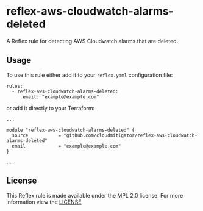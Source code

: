 # reflex-aws-cloudwatch-alarms-deleted

A Reflex rule for detecting AWS Cloudwatch alarms that are deleted.

## Usage
To use this rule either add it to your `reflex.yaml` configuration file:
```
rules:
  - reflex-aws-cloudwatch-alarms-deleted:
      email: "example@example.com"
```

or add it directly to your Terraform:
```
...

module "reflex-aws-cloudwatch-alarms-deleted" {
  source           = "github.com/cloudmitigator/reflex-aws-cloudwatch-alarms-deleted"
  email            = "example@example.com"
}

...
```

## License
This Reflex rule is made available under the MPL 2.0 license. For more information view the [LICENSE](https://github.com/cloudmitigator/reflex-aws-cloudwatch-alarms-deleted/blob/master/LICENSE) 
